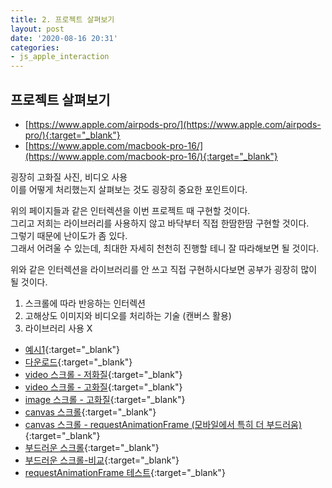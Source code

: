 ```yaml
---
title: 2. 프로젝트 살펴보기
layout: post
date: '2020-08-16 20:31'
categories:
- js_apple_interaction
---
```


## 프로젝트 살펴보기

* [https://www.apple.com/airpods-pro/](https://www.apple.com/airpods-pro/){:target="_blank"}
* [https://www.apple.com/macbook-pro-16/](https://www.apple.com/macbook-pro-16/){:target="_blank"}

굉장히 고화질 사진, 비디오 사용  
이를 어떻게 처리했는지 살펴보는 것도 굉장히 중요한 포인트이다.  

위의 페이지들과 같은 인터렉션을 이번 프로젝트 때 구현할 것이다.  
그리고 저희는 라이브러리를 사용하지 않고 바닥부터 직접 한땀한땀 구현할 것이다.  
그렇기 때문에 난이도가 좀 있다.  
그래서 어려울 수 있는데, 최대한 자세히 천천히 진행할 테니 잘 따라해보면 될 것이다.

위와 같은 인터렉션을 라이브러리를 안 쓰고 직접 구현하시다보면 공부가 굉장히 많이 될 것이다.  

1. 스크롤에 따라 반응하는 인터렉션
2. 고해상도 이미지와 비디오를 처리하는 기술 (캔버스 활용)
3. 라이브러리 사용 X

* [예시1](/static/img/interaction/ex02/apple-clone-v6/index.html){:target="_blank"}
* [다운로드](/static/img/interaction/ex02/apple-clone-v6.zip){:target="_blank"}
* [video 스크롤 - 저화질](/static/img/interaction/ex02/apple-clone-v6/videotest/01-video.html){:target="_blank"}
* [video 스크롤 - 고화질](/static/img/interaction/ex02/apple-clone-v6/videotest/01-video_02.html){:target="_blank"}
* [image 스크롤 - 고화질](/static/img/interaction/ex02/apple-clone-v6/videotest/02-image.html){:target="_blank"}
* [canvas 스크롤](/static/img/interaction/ex02/apple-clone-v6/videotest/03-canvas-1.html){:target="_blank"}
* [canvas 스크롤 - requestAnimationFrame (모바일에서 특히 더 부드러움)](/static/img/interaction/ex02/apple-clone-v6/videotest/03-canvas-2.html){:target="_blank"}
* [부드러운 스크롤](/static/img/interaction/ex02/apple-clone-v6/videotest/smoothscroll.html){:target="_blank"}
* [부드러운 스크롤-비교](/static/img/interaction/ex02/apple-clone-v6/videotest/smoothscroll-2.html){:target="_blank"}
* [requestAnimationFrame 테스트](/static/img/interaction/ex02/apple-clone-v6/requestAnimationFrame_test.html){:target="_blank"}










